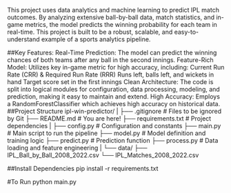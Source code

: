 This project uses data analytics and machine learning to predict IPL match outcomes. By analyzing extensive ball-by-ball data, match statistics, and in-game metrics, the model predicts the winning probability for each team in real-time. This project is built to be a robust, scalable, and easy-to-understand example of a sports analytics pipeline.

##Key Features:
Real-Time Prediction: The model can predict the winning chances of both teams after any ball in the second innings.
Feature-Rich Model: Utilizes key in-game metric for high accuracy, including:
Current Run Rate (CRR) & Required Run Rate (RRR)
Runs left, balls left, and wickets in hand
Target score set in the first innings
Clean Architecture: The code is split into logical modules for configuration, data processing, modeling, and prediction, making it easy to maintain and extend.
High Accuracy: Employs a RandomForestClassifier which achieves high accuracy on historical data.
##Project Structure
ipl-win-predictor/
|
├── .gitignore          # Files to be ignored by Git
├── README.md           # You are here!
├── requirements.txt    # Project dependencies
|
├── config.py           # Configuration and constants
├── main.py             # Main script to run the pipeline
├── model.py            # Model definition and training logic
├── predict.py          # Prediction function
├── process.py          # Data loading and feature engineering
|
└── data/
    ├── IPL_Ball_by_Ball_2008_2022.csv
    └── IPL_Matches_2008_2022.csv

##Install Dependencies
pip install -r requirements.txt

#To Run
python main.py

